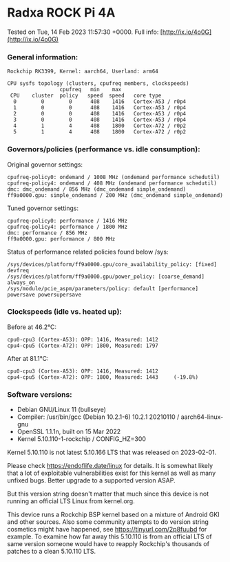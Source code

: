 # Radxa ROCK Pi 4A

Tested on Tue, 14 Feb 2023 11:57:30 +0000. Full info: [http://ix.io/4o0G](http://ix.io/4o0G)

### General information:

    Rockchip RK3399, Kernel: aarch64, Userland: arm64
    
    CPU sysfs topology (clusters, cpufreq members, clockspeeds)
                     cpufreq   min    max
     CPU    cluster  policy   speed  speed   core type
      0        0        0      408    1416   Cortex-A53 / r0p4
      1        0        0      408    1416   Cortex-A53 / r0p4
      2        0        0      408    1416   Cortex-A53 / r0p4
      3        0        0      408    1416   Cortex-A53 / r0p4
      4        1        4      408    1800   Cortex-A72 / r0p2
      5        1        4      408    1800   Cortex-A72 / r0p2

### Governors/policies (performance vs. idle consumption):

Original governor settings:

    cpufreq-policy0: ondemand / 1008 MHz (ondemand performance schedutil)
    cpufreq-policy4: ondemand / 408 MHz (ondemand performance schedutil)
    dmc: dmc_ondemand / 856 MHz (dmc_ondemand simple_ondemand)
    ff9a0000.gpu: simple_ondemand / 200 MHz (dmc_ondemand simple_ondemand)

Tuned governor settings:

    cpufreq-policy0: performance / 1416 MHz
    cpufreq-policy4: performance / 1800 MHz
    dmc: performance / 856 MHz
    ff9a0000.gpu: performance / 800 MHz

Status of performance related policies found below /sys:

    /sys/devices/platform/ff9a0000.gpu/core_availability_policy: [fixed] devfreq
    /sys/devices/platform/ff9a0000.gpu/power_policy: [coarse_demand] always_on
    /sys/module/pcie_aspm/parameters/policy: default [performance] powersave powersupersave

### Clockspeeds (idle vs. heated up):

Before at 46.2°C:

    cpu0-cpu3 (Cortex-A53): OPP: 1416, Measured: 1412 
    cpu4-cpu5 (Cortex-A72): OPP: 1800, Measured: 1797 

After at 81.1°C:

    cpu0-cpu3 (Cortex-A53): OPP: 1416, Measured: 1412 
    cpu4-cpu5 (Cortex-A72): OPP: 1800, Measured: 1443     (-19.8%)

### Software versions:

  * Debian GNU/Linux 11 (bullseye)
  * Compiler: /usr/bin/gcc (Debian 10.2.1-6) 10.2.1 20210110 / aarch64-linux-gnu
  * OpenSSL 1.1.1n, built on 15 Mar 2022
  * Kernel 5.10.110-1-rockchip / CONFIG_HZ=300

Kernel 5.10.110 is not latest 5.10.166 LTS that was released on 2023-02-01.

Please check https://endoflife.date/linux for details. It is somewhat likely
that a lot of exploitable vulnerabilities exist for this kernel as well as
many unfixed bugs. Better upgrade to a supported version ASAP.

But this version string doesn't matter that much since this device is not
running an official LTS Linux from kernel.org.

This device runs a Rockchip BSP kernel based on a mixture of Android GKI and
other sources. Also some community attempts to do version string cosmetics
might have happened, see https://tinyurl.com/2p8fuubd for example. To examine
how far away this 5.10.110 is from an official LTS of same version someone
would have to reapply Rockchip's thousands of patches to a clean 5.10.110 LTS.
